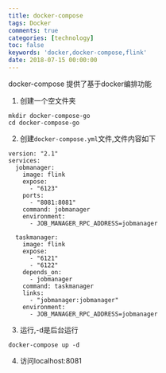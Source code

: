 ```yaml
---
title: docker-compose
tags: Docker
comments: true
categories: [technology]
toc: false
keywords: 'docker,docker-compose,flink'
date: 2018-07-15 00:00:00
---
```



docker-compose 提供了基于docker编排功能
1. 创建一个空文件夹
```
mkdir docker-compose-go
cd docker-compose-go
```
2. 创建`docker-compose.yml`文件,文件内容如下
```
version: "2.1"
services:
  jobmanager:
    image: flink
    expose:
      - "6123"
    ports:
      - "8081:8081"
    command: jobmanager
    environment:
      - JOB_MANAGER_RPC_ADDRESS=jobmanager

  taskmanager:
    image: flink
    expose:
      - "6121"
      - "6122"
    depends_on:
      - jobmanager
    command: taskmanager
    links:
      - "jobmanager:jobmanager"
    environment:
      - JOB_MANAGER_RPC_ADDRESS=jobmanager

```
3. 运行,-d是后台运行
```
docker-compose up -d
```
4. 访问localhost:8081